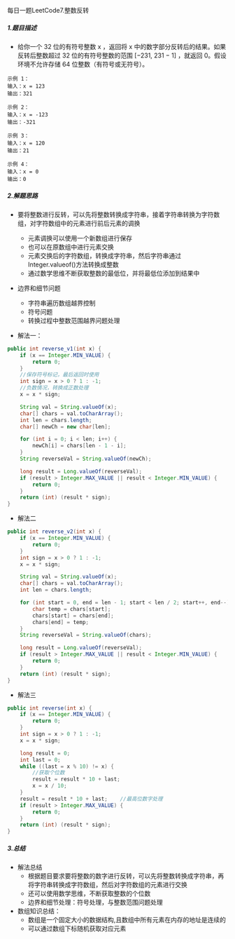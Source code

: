 每日一题LeetCode7.整数反转



##### 1.题目描述

- 给你一个 32 位的有符号整数 x ，返回将 x 中的数字部分反转后的结果。如果反转后整数超过 32 位的有符号整数的范围 [−231,  231 − 1] ，就返回 0。假设环境不允许存储 64 位整数（有符号或无符号）。


~~~
示例 1：
输入：x = 123
输出：321

示例 2：
输入：x = -123
输出：-321

示例 3：
输入：x = 120
输出：21

示例 4：
输入：x = 0
输出：0
~~~

##### 2.解题思路

- 要将整数进行反转，可以先将整数转换成字符串，接着字符串转换为字符数组，对字符数组中的元素进行前后元素的调换
   * 元素调换可以使用一个新数组进行保存
   * 也可以在原数组中进行元素交换
   * 元素交换后的字符数组，转换成字符串，然后字符串通过Integer.valueof()方法转换成整数
   * 通过数学思维不断获取整数的最低位，并将最低位添加到结果中
- 边界和细节问题
   * 字符串遍历数组越界控制
   * 符号问题
   * 转换过程中整数范围越界问题处理

- 解法一：

```java
public int reverse_v1(int x) {
    if (x == Integer.MIN_VALUE) {
        return 0;
    }
    //保存符号标记，最后返回时使用
    int sign = x > 0 ? 1 : -1;
    //负数情况，转换成正数处理
    x = x * sign;

    String val = String.valueOf(x);
    char[] chars = val.toCharArray();
    int len = chars.length;
    char[] newCh = new char[len];

    for (int i = 0; i < len; i++) {
        newCh[i] = chars[len - 1 - i];
    }
    String reverseVal = String.valueOf(newCh);

    long result = Long.valueOf(reverseVal);
    if (result > Integer.MAX_VALUE || result < Integer.MIN_VALUE) {
        return 0;
    }
    return (int) (result * sign);
}
```

- 解法二

```java
public int reverse_v2(int x) {
    if (x == Integer.MIN_VALUE) {
        return 0;
    }
    int sign = x > 0 ? 1 : -1;
    x = x * sign;

    String val = String.valueOf(x);
    char[] chars = val.toCharArray();
    int len = chars.length;

    for (int start = 0, end = len - 1; start < len / 2; start++, end--) {
        char temp = chars[start];
        chars[start] = chars[end];
        chars[end] = temp;
    }
    String reverseVal = String.valueOf(chars);

    long result = Long.valueOf(reverseVal);
    if (result > Integer.MAX_VALUE || result < Integer.MIN_VALUE) {
        return 0;
    }
    return (int) (result * sign);
}
```

- 解法三

```java
public int reverse(int x) {
    if (x == Integer.MIN_VALUE) {
        return 0;
    }
    int sign = x > 0 ? 1 : -1;
    x = x * sign;

    long result = 0;
    int last = 0;
    while ((last = x % 10) != x) {
        //获取个位数
        result = result * 10 + last;
        x = x / 10;
    }
    result = result * 10 + last;    //最高位数字处理
    if (result > Integer.MAX_VALUE) {
        return 0;
    }
    return (int) (result * sign);
}
```

##### 3.总结

- 解法总结
  - 根据题目要求要将整数的数字进行反转，可以先将整数转换成字符串，再将字符串转换成字符数组，然后对字符数组的元素进行交换
  - 还可以使用数学思维，不断获取整数的个位数
  - 边界和细节处理：符号处理，与整数范围问题处理
- 数组知识总结：
  - 数组是一个固定大小的数据结构,且数组中所有元素在内存的地址是连续的
  - 可以通过数组下标随机获取对应元素

